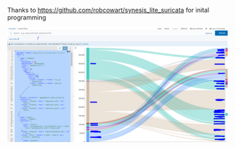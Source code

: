 Thanks to https://github.com/robcowart/synesis_lite_suricata for inital programming

![Visual](https://github.com/Nimdy/SELKS-Kibana/blob/master/Visual-Flow/visual.PNG)
